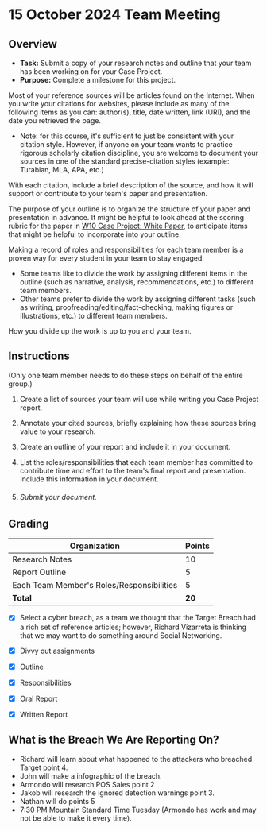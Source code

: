 # 15 October 2024 Team Meeting

## Overview

- **Task:** Submit a copy of your research notes and outline that your team has been working on for your Case Project.
- **Purpose:** Complete a milestone for this project.

Most of your reference sources will be articles found on the Internet. When you write your citations for websites, please include as many of the following items as you can: author(s), title, date written, link (URI), and the date you retrieved the page.

- Note: for this course, it's sufficient to just be consistent with your citation style. However, if anyone on your team wants to practice rigorous scholarly citation discipline, you are welcome to document your sources in one of the standard precise-citation styles (example: Turabian, MLA, APA, etc.)

With each citation, include a brief description of the source, and how it will support or contribute to your team's paper and presentation.

The purpose of your outline is to organize the structure of your paper and presentation in advance. It might be helpful to look ahead at the scoring rubric for the paper in [W10 Case Project: White Paper](https://byui.instructure.com/courses/314032/assignments/13595355), to anticipate items that might be helpful to incorporate into your outline.

Making a record of roles and responsibilities for each team member is a proven way for every student in your team to stay engaged.

- Some teams like to divide the work by assigning different items in the outline (such as narrative, analysis, recommendations, etc.) to different team members.
- Other teams prefer to divide the work by assigning different tasks (such as writing, proofreading/editing/fact-checking, making figures or illustrations, etc.) to different team members.

How you divide up the work is up to you and your team.

## Instructions

(Only one team member needs to do these steps on behalf of the entire group.)

1. Create a list of sources your team will use while writing you Case Project report.

2. Annotate your cited sources, briefly explaining how these sources bring value to your research.

3. Create an outline of your report and include it in your document.

4. List the roles/responsibilities that each team member has committed to contribute time and effort to the team's final report and presentation. Include this information in your document.

5. ###### Submit your document.

## Grading

| **Organization**                          | **Points** |
| ----------------------------------------- | ---------- |
| Research Notes                            | 10         |
| Report Outline                            | 5          |
| Each Team Member's Roles/Responsibilities | 5          |
| **Total**                                 | **20**     |



- [x] Select a cyber breach, as a team we thought that the Target Breach had a rich set of reference articles; however, Richard Vizarreta is thinking that we may want to do something around Social Networking.
- [x] Divvy out assignments
- [x] Outline
- [x] Responsibilities
- [x] Oral Report
- [x] Written Report



## What is the Breach We Are Reporting On?

- Richard will learn about what happened to the attackers who breached Target point 4.
- John will make a infographic of the breach.
- Armondo will research POS Sales point 2
- Jakob will research the ignored detection warnings point 3.
- Nathan will do points 5
- 7:30 PM Mountain Standard Time Tuesday (Armondo has work and may not be able to make it every time).

